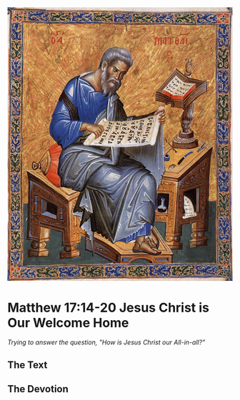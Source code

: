 <img class="intro-right" src="../images/art-matthew.jpg">

# Matthew 17:14-20 Jesus Christ is Our Welcome Home

*Trying to answer the question, "How is Jesus Christ our All-in-all?"*

## The Text

## The Devotion